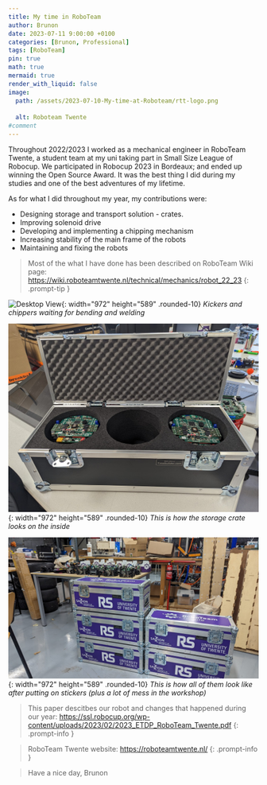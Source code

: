 ```yaml
---
title: My time in RoboTeam
author: Brunon
date: 2023-07-11 9:00:00 +0100
categories: [Brunon, Professional]
tags: [RoboTeam]
pin: true
math: true
mermaid: true
render_with_liquid: false
image:
  path: /assets/2023-07-10-My-time-at-Roboteam/rtt-logo.png
 
  alt: Roboteam Twente
#comment
---  
```

Throughout 2022/2023 I worked as a mechanical engineer in RoboTeam Twente, a student team at my uni taking part in Small Size League of Robocup.
We participated in Robocup 2023 in Bordeaux; and ended up winning the Open Source Award.
It was the best thing I did during my studies and one of the best adventures of my lifetime. 



As for what I did throughout my year, my contributions were:
- Designing storage and transport solution - crates.
- Improving solenoid drive
- Developing and implementing a chipping mechanism 
- Increasing stability of the main frame of the robots
- Maintaining and fixing the robots

>Most of the what I have done has been described on RoboTeam Wiki page: <https://wiki.roboteamtwente.nl/technical/mechanics/robot_22_23>
{: .prompt-tip }

![Desktop View](/assets/2023-07-10-My-time-at-Roboteam/cutouts.jpg){: width="972" height="589" .rounded-10}
_Kickers and chippers waiting for bending and welding_

![Desktop View](/assets/2023-07-10-My-time-at-Roboteam/crate1.jpg){: width="972" height="589" .rounded-10}
_This is how the storage crate looks on the inside_



![Desktop View](/assets/2023-07-10-My-time-at-Roboteam/crate2.jpg){: width="972" height="589" .rounded-10}
_This is how all of them look like after putting on stickers (plus a lot of mess in the workshop)_


>This paper descitbes our robot and changes that happened during our year: <https://ssl.robocup.org/wp-content/uploads/2023/02/2023_ETDP_RoboTeam_Twente.pdf>
{: .prompt-info }

>RoboTeam Twente website: <https://roboteamtwente.nl/>
{: .prompt-info }


> Have a nice day, Brunon
